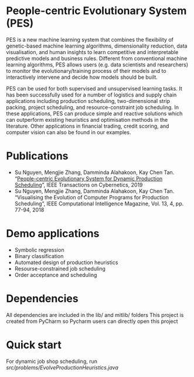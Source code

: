 # People-centric Evolutionary System (PES)

PES is a new machine learning system that combines the flexibility of genetic-based machine learning algorithms, dimensionality reduction, data visualisation, and human insights to learn competitive and interpretable predictive models and business rules. Different from conventional machine learning algorithms, PES allows users (e.g. data scientists and researchers) to monitor the evolutionary/training process of their models and to interactively intervene and decide how models should be built.

PES can be used for both supervised and unsupervised learning tasks. It has been successfully used for a number of logistics and supply chain applications including production scheduling, two-dimensional strip packing, project scheduling, and resource-constraint job scheduling. In these applications, PES can produce simple and reactive solutions which can outperform existing heuristics and optimisation methods in the literature. Other applications in financial trading, credit scoring, and computer vision can also be found in our examples.

# Publications
* Su Nguyen, Mengjie Zhang, Damminda Alahakoon, Kay Chen Tan. “[People-centric Evolutionary System for Dynamic Production Scheduling](https://github.com/nguyensu/pces/blob/master/papers/People_centric_Evolutionary_System_for_Dynamic_Production_Scheduling.pdf)”, IEEE Transactions on Cybernetics, 2019
* Su Nguyen, Mengjie Zhang, Damminda Alahakoon, Kay Chen Tan. “Visualising the Evolution of Computer Programs for Production Scheduling”, IEEE Computational Intelligence Magazine, Vol. 13, 4, pp. 77-94, 2018

# Demo applications
* Symbolic regression
* Binary classification
* Automated design of production heuristics
* Resourse-constrained job scheduling
* Order acceptance and scheduling

# Dependencies
All dependencies are included in the lib/ and mitlib/ folders
This project is created from PyCharm so Pycharm users can directly open this project

# Quick start
For dynamic job shop scheduling, run *src/problems/EvolveProductionHeuristics.java*
